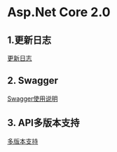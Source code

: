 # Asp.Net Core 2.0
## 1.更新日志
[更新日志](md/log.md)
## 2. Swagger
[Swagger使用说明](md/Swagger.md)

## 3. API多版本支持
[多版本支持](md/ApiVersion.md)
